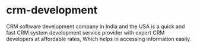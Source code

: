 # crm-development
CRM software development company in India and the USA is a quick and fast CRM system development service provider with expert CRM developers at affordable rates, Which helps in accessing information easily.
